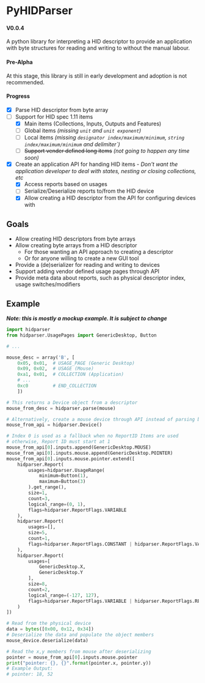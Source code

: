 # PyHIDParser
#### V0.0.4

A python library for interpreting a HID descriptor to provide
an application with byte structures for reading and writing to without the manual labour.

#### Pre-Alpha

At this stage, this library is still in early development and adoption is not recommended.

#### Progress

  - [x] Parse HID descriptor from byte array
  - [ ] Support for HID spec 1.11 items
    - [x] Main items (Collections, Inputs, Outputs and Features)
    - [ ] Global items *(missing `unit` and `unit exponent`)*
    - [ ] Local items *(missing `designator index/maximum/minimum`, `string index/maximum/minimum` and  delimiter`)*
    - [ ] ~~Support vender defined long items~~ *(not going to happen any time soon)*
  - [x] Create an application API for handing HID items - *Don't want the application developer to deal with states, nesting or closing collections, etc*
    - [x] Access reports based on usages
    - [ ] Serialize/Deserialize reports to/from the HID device
    - [x] Allow creating a HID descriptor from the API for configuring devices with

## Goals

  - Allow creating HID descriptors from byte arrays
  - Allow creating byte arrays from a HID descriptor
    - For those wanting an API approach to creating a descriptor
    - Or for anyone willing to create a new GUI tool
  - Provide a (de)serializer for reading and writing to devices
  - Support adding vendor defined usage pages through API
  - Provide meta data about reports, such as physical descriptor index, usage switches/modifiers

## Example
***Note: this is mostly a mockup example. It is subject to change***
```python
import hidparser
from hidparser.UsagePages import GenericDesktop, Button

# ...

mouse_desc = array('B', [
    0x05, 0x01,  # USAGE_PAGE (Generic Desktop)
    0x09, 0x02,  # USAGE (Mouse)
    0xa1, 0x01,  # COLLECTION (Application)
    # ...
    0xc0         # END_COLLECTION
    ])

# This returns a Device object from a descriptor
mouse_from_desc = hidparser.parse(mouse)

# Alternatively, create a mouse device through API instead of parsing bytes
mouse_from_api = hidparser.Device()

# Index 0 is used as a fallback when no ReportID Items are used
# otherwise, Report ID must start at 1
mouse_from_api[0].inputs.append(GenericDesktop.MOUSE)
mouse_from_api[0].inputs.mouse.append(GenericDesktop.POINTER)
mouse_from_api[0].inputs.mouse.pointer.extend([
    hidparser.Report(
        usages=hidparser.UsageRange(
            minimum=Button(1),
            maximum=Button(3)
        ).get_range(),
        size=1,
        count=3,
        logical_range=(0, 1),
        flags=hidparser.ReportFlags.VARIABLE
    ),
    hidparser.Report(
        usages=[],
        size=5,
        count=1,
        flags=hidparser.ReportFlags.CONSTANT | hidparser.ReportFlags.VARIABLE
    ),
    hidparser.Report(
        usages=[
            GenericDesktop.X,
            GenericDesktop.Y
        ],
        size=8,
        count=2,
        logical_range=(-127, 127),
        flags=hidparser.ReportFlags.VARIABLE | hidparser.ReportFlags.RELATIVE
    )
])

# Read from the physical device
data = bytes([0x00, 0x12, 0x34])
# Deserialize the data and populate the object members
mouse_device.deserialize(data)

# Read the x,y members from mouse after deserializing
pointer = mouse_from_api[0].inputs.mouse.pointer
print("pointer: {}, {}".format(pointer.x, pointer.y))
# Example Output:
# pointer: 18, 52

```
